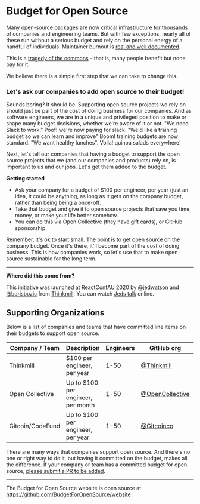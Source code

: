# Budget for Open Source

Many open-source packages are now critical infrastructure for thousands of companies and engineering teams. But with few exceptions, nearly all of these run without a serious budget and rely on the personal energy of a handful of individuals. Maintainer burnout is [real and well documented](https://www.google.com/search?q=open+source+burnout).

This is a [tragedy of the commons](https://en.wikipedia.org/wiki/Tragedy_of_the_commons) – that is, many people benefit but none pay for it.

We believe there is a simple first step that we can take to change this.

### Let's ask our companies to add open source to their budget!

Sounds boring? It should be. Supporting open source projects we rely on should just be part of the cost of doing business for our companies. And as software engineers, we are in a unique and privileged position to make or shape many budget decisions, whether we're aware of it or not. "We need Slack to work." Poof! we're now paying for slack. "We'd like a training budget so we can learn and improve" Boom! training budgets are now standard. "We want healthy lunches". Voila! quinoa salads everywhere!

Next, let's tell our companies that having a budget to support the open source projects that we (and our companies and products) rely on, is important to us and our jobs. Let's get them added to the budget.

**Getting started**

* Ask your company for a budget of $100 per engineer, per year (just an idea, it could be anything, as long as it gets on the company budget, rather than being being a once-off.
* Take that budget and give it to open source projects that save you time, money, or make your life better somehow.
* You can do this via Open Collective (they have gift cards), or GitHub sponsorship.

Remember, it's ok to start small. The point is to get open source on the company budget. Once it's there, it'll become part of the cost of doing business. This is how companies work, so let's use that to make open source sustainable for the long term.

---

**Where did this come from?**

This initiative was launched at [ReactConfAU 2020](https://reactconfau.com/) by [@jedwatson](https://twitter.com/jedwatson) and [@borisbozic](https://twitter.com/borisbozic) from [Thinkmill](https://twitter.com/thethinkmill). You can watch [Jeds talk](https://reactconfau.com/talks/the-value-of-open-source) online.


## Supporting Organizations

Below is a list of companies and teams that have committed line items on their budgets to support open source.

| Company / Team | Description                 | Engineers | GitHub org                                 | OpenCollective                       |
|----------------|-----------------------------|-----------|--------------------------------------------|--------------------------------------|
| Thinkmill       | $100 per engineer, per year | 1-50      | [@Thinkmill](https://github.com/Thinkmill) | https://opencollective.com/thinkmill |
| Open Collective | Up to $100 per engineer, per month | 1-50      | [@OpenCollective](https://github.com/opencollective) | https://opencollective.com/opencollectiveinc |
| Gitcoin/CodeFund | Up to $100 per engineer, per year | 1-50      | [@Gitcoinco](https://github.com/gitcoinco) | https://opencollective.com/codefund |

There are many ways that companies support open source. And there's no one or right way to do it, but having it committed on the budget, makes all the difference. If your company or team has a committed budget for open source, [please submit a PR to be added](https://github.com/BudgetForOpenSource/website/edit/master/README.md).

---

The Budget for Open Source website is open source at https://github.com/BudgetForOpenSource/website
